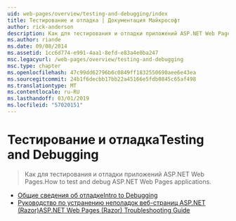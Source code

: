 ```yaml
---
uid: web-pages/overview/testing-and-debugging/index
title: Тестирование и отладка | Документация Майкрософт
author: rick-anderson
description: Как для тестирования и отладки приложений ASP.NET Web Pages.
ms.author: riande
ms.date: 09/08/2014
ms.assetid: 1cc6d774-e991-4aa1-8efd-e83a4e0ba247
msc.legacyurl: /web-pages/overview/testing-and-debugging
msc.type: chapter
ms.openlocfilehash: 47c99dd62796b6c0849ff1832550690aee6e43ea
ms.sourcegitcommit: 24b1f6decbb17bb22a45166e5fdb0845c65af498
ms.translationtype: MT
ms.contentlocale: ru-RU
ms.lasthandoff: 03/01/2019
ms.locfileid: "57020151"
---
```

<a name="testing-and-debugging"></a><span data-ttu-id="28cba-103">Тестирование и отладка</span><span class="sxs-lookup"><span data-stu-id="28cba-103">Testing and Debugging</span></span>
====================
> <span data-ttu-id="28cba-104">Как для тестирования и отладки приложений ASP.NET Web Pages.</span><span class="sxs-lookup"><span data-stu-id="28cba-104">How to test and debug ASP.NET Web Pages applications.</span></span>


- [<span data-ttu-id="28cba-105">Общие сведения об отладке</span><span class="sxs-lookup"><span data-stu-id="28cba-105">Intro to Debugging</span></span>](introduction-to-debugging.md)
- [<span data-ttu-id="28cba-106">Руководство по устранению неполадок веб-страниц ASP.NET (Razor)</span><span class="sxs-lookup"><span data-stu-id="28cba-106">ASP.NET Web Pages (Razor) Troubleshooting Guide</span></span>](aspnet-web-pages-razor-troubleshooting-guide.md)
